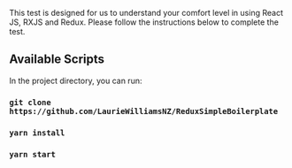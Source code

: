 This test is designed for us to understand your comfort level in using React JS, RXJS and Redux. Please follow the instructions below to complete the test.

## Available Scripts

In the project directory, you can run:

### `git clone https://github.com/LaurieWilliamsNZ/ReduxSimpleBoilerplate`

### `yarn install`

### `yarn start`
